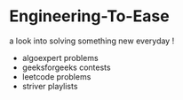 # Engineering-To-Ease
a look into solving something new everyday !

- algoexpert problems
- geeksforgeeks contests
- leetcode problems
- striver playlists
